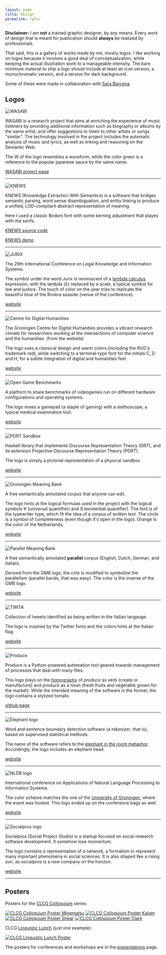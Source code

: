 ```yaml
---
layout: page
title: Design
permalink: /gfx/
---
```


**Disclaimer:** I am **not** a trained graphic designer, by any
  means. Every work of design that is meant for publication should
  **always** be realized by professionals.

That said, this is a gallery of works made by me, mostly logos. I like
working on logos because it involves a good deal of conceptualization,
while keeping the actual illustration work to a manageable intensity.
The bare minimum material to ship a logo should include at least an
icon version, a monochromatic version, and a version for dark
background.

Some of these were made in collaboration with [Sara
Barcena](http://www.sarabarcena.com).

Logos
-----

![WASABI](wasabi.png)

WASABI is a research project that aims at enriching the experience of
music listeners by providing additional information such as biography
or albums by the same artist, and offer suggestions to listen to other
artists or songs "similar". The technology involved in the project
includes the automatic analysis of music and lyrics, as well as
linking and reasoning on the Semantic Web.

The W of the logo resembles a waveform, while the color green is a
reference to the popular japanese sauce by the same name.

[WASABI project page](http://www.agence-nationale-recherche.fr/?Project=ANR-16-CE23-0017)

- - -
![KNEWS](knews.png)

KNEWS (Knowledge Extraction With Semantics) is a software that bridges
semantic parsing, word sense disambiguation, and entity linking to
produce a unified, LOD-compliant abstract representation of meaning.

Here I used a classic Bodoni font with some kerning adjustment that
playes with the serifs.

[KNEWS source code](https://github.com/valeriobasile/learningbyreading)

[KNEWS demo](http://gingerbeard.alwaysdata.net/knews/)

- - -

![JURIX](jurix.png)

The 29th International Conference on Legal Knowledge and Information Systems.

The symbol under the word Jurix is reminiscent of a [lambda
calculus](https://en.wikipedia.org/wiki/Lambda_calculus) expression,
with the lambda (&lambda;) replaced by a scale, a typical symbol for
law and justice. The touch of color on the year tries to replicate the
beautiful blue of the Riviera seaside (venue of the conference).

[website](http://jurix2016.unice.fr/)

- - -

![Centre for Digital Humanities](cdh.png)

The Groningen Centre for Digital Humanities provides a vibrant
research climate for researchers working at the intersections of
computer science and the humanities. (from the website)

The logo uses a classical design and warm colors (including the RUG's
trademark red), while switching to a terminal-type font for the
initials C, D and H, for a subtle integration of digital and
humanities feel.

[website](http://www.rug.nl/research/research-let/expertisecentra/centre-for-digital-humanities/?lang=en)

- - -

![Open Game Benchmarks](ogb.png)

A platform to share benchmarks of videogames run on different
hardware configurations and operating systems.

The logo mixes a gamepad (a staple of gaming) with a stethoscope,
a typical medical examination tool.

[website](http://www.opengamebenchmarks.org/)

- - -

![PDRT Sandbox](pdrtsandbox.png)

Haskell library that implements Discourse Representation Theory (DRT),
and its extension Projective Discourse Representation Theory (PDRT).

The logo is simply a pictorial representation of a physical sandbox.

[website](http://hbrouwer.github.io/pdrt-sandbox/)

- - -

![Groningen Meaning Bank](gmb.png)

A free semantically annotated corpus that anyone can edit.

The logo hints at the logical formulas used in the project with the
logical symbols ∀ (universal quantifier) and ∃ (existential
quantifier). The font is of the typewriter type, which fit the idea of
a corpus of *written text*. The circle is a symbol of completeness
(even though it's open in the logo). Orange is the color of the
Netherlands.

[website](https://gmb.let.rug.nl)

- - -

![Parallel Meaning Bank](pmb.png)

A free semantically annotated **parallel** corpus (English, Dutch,
German, and Italian).

Derived from the GMB logo, the cirle is modified to symbolize the
parallelism (parallel bands, that was easy). The color is the inverse
of the GMB logo.

[website](https://pmb.let.rug.nl)

- - -

![TWITA](twita.png)

Collection of tweets identified as being written in the Italian
langauge.

The logo is inspired by the Twitter fonts and the colors hints at the
Italian flag.

[website](/twita/)

- - -

![Produce](produce.png)

Produce is a Python-powered automation tool geared towards management
of processes that deal with many files.

This logo plays on the
[homography](https://en.wikipedia.org/wiki/Homograph) of *produce* as
verb (create or manufacture) and *produce* as a noun (fresh fruits and
vegetable grown for the market). While the intended meaning of the
software is the former, the logo contains a stylized tomato.

[github page](https://github.com/texttheater/produce)

- - -

![Elephant logo](elephant.png)

Word and sentence boundary detection software (a *tokenizer*, that
is), based on supervised statistical methods.

The name of the software refers to the [elephant in the room
metaphor](https://en.wikipedia.org/wiki/Elephant_in_the_room). Accordingly,
the logo includes an elephant head.

[website](http://gmb.let.rug.nl/elephant)

- - -

![NLDB logo](nldb.png)

International conference on Applications of Natural Language
Processing to Information Systems.

The color scheme matches the one of the [University of
Groningen](http://www.rug.nl/), where the event was hosted. This logo
ended up on the conference bags as well.

[website](http://www.let.rug.nl/nldb12/home.php)
- - -

![Socialpros logo](socialpros.png)

Socialpros (Social Project Studio) is a startup focused on social
research software development. It somehow lose momentum.

The logo contains a representation of a network, a formalism to
represent many important phenomena in social sciences. It is also
shaped like a rising sun, as socialpros is a *new* company on
the horizon.

[website](http://socialpros.it)

- - -

Posters
-------

Posters for the [CLCG
Colloquium](http://www.rug.nl/research/clcg/about-the-institute/events/colloquia/)
series:

[![CLCG Colloquium Poster Minematsu](posters/minematsu.png)](posters/minematsu.pdf)
[![CLCG Colloquium Poster Kaiser](posters/kaiser.png)](posters/kaiser.pdf)
[![CLCG Colloquium Poster Shear](posters/shear.png)](posters/shear.pdf)
[![CLCG Colloquium Poster Clark](posters/clark.png)](posters/clark.pdf)

CLCG [Linguistic
Lunch](http://www.rug.nl/research/clcg/about-the-institute/events/linglunch/linguistics-lunches)
(just one example):

[![CLCG Linguistic Lunch Poster](posters/lunch.png)](posters/lunch.pdf)

The posters for conferences and workshops are in the
[presentations](/presentations/) page.
